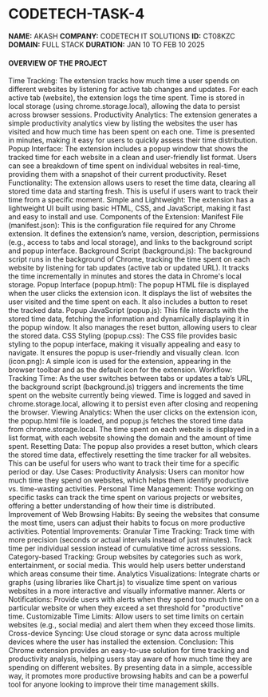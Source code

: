 # CODETECH-TASK-4
**NAME:** AKASH 
**COMPANY:** CODETECH IT SOLUTIONS
**ID:** CT08KZC
**DOMAIN:** FULL STACK
**DURATION:** JAN 10 TO FEB 10 2025


####   OVERVIEW OF THE PROJECT 

Time Tracking:
The extension tracks how much time a user spends on different websites by listening for active tab changes and updates. For each active tab (website), the extension logs the time spent.
Time is stored in local storage (using chrome.storage.local), allowing the data to persist across browser sessions.
Productivity Analytics:
The extension generates a simple productivity analytics view by listing the websites the user has visited and how much time has been spent on each one.
Time is presented in minutes, making it easy for users to quickly assess their time distribution.
Popup Interface:
The extension includes a popup window that shows the tracked time for each website in a clean and user-friendly list format.
Users can see a breakdown of time spent on individual websites in real-time, providing them with a snapshot of their current productivity.
Reset Functionality:
The extension allows users to reset the time data, clearing all stored time data and starting fresh. This is useful if users want to track their time from a specific moment.
Simple and Lightweight:
The extension has a lightweight UI built using basic HTML, CSS, and JavaScript, making it fast and easy to install and use.
Components of the Extension:
Manifest File (manifest.json):
This is the configuration file required for any Chrome extension. It defines the extension’s name, version, description, permissions (e.g., access to tabs and local storage), and links to the background script and popup interface.
Background Script (background.js):
The background script runs in the background of Chrome, tracking the time spent on each website by listening for tab updates (active tab or updated URL).
It tracks the time incrementally in minutes and stores the data in Chrome's local storage.
Popup Interface (popup.html):
The popup HTML file is displayed when the user clicks the extension icon. It displays the list of websites the user visited and the time spent on each.
It also includes a button to reset the tracked data.
Popup JavaScript (popup.js):
This file interacts with the stored time data, fetching the information and dynamically displaying it in the popup window.
It also manages the reset button, allowing users to clear the stored data.
CSS Styling (popup.css):
The CSS file provides basic styling to the popup interface, making it visually appealing and easy to navigate.
It ensures the popup is user-friendly and visually clean.
Icon (icon.png):
A simple icon is used for the extension, appearing in the browser toolbar and as the default icon for the extension.
Workflow:
Tracking Time:
As the user switches between tabs or updates a tab’s URL, the background script (background.js) triggers and increments the time spent on the website currently being viewed.
Time is logged and saved in chrome.storage.local, allowing it to persist even after closing and reopening the browser.
Viewing Analytics:
When the user clicks on the extension icon, the popup.html file is loaded, and popup.js fetches the stored time data from chrome.storage.local.
The time spent on each website is displayed in a list format, with each website showing the domain and the amount of time spent.
Resetting Data:
The popup also provides a reset button, which clears the stored time data, effectively resetting the time tracker for all websites. This can be useful for users who want to track their time for a specific period or day.
Use Cases:
Productivity Analysis: Users can monitor how much time they spend on websites, which helps them identify productive vs. time-wasting activities.
Personal Time Management: Those working on specific tasks can track the time spent on various projects or websites, offering a better understanding of how their time is distributed.
Improvement of Web Browsing Habits: By seeing the websites that consume the most time, users can adjust their habits to focus on more productive activities.
Potential Improvements:
Granular Time Tracking:
Track time with more precision (seconds or actual intervals instead of just minutes).
Track time per individual session instead of cumulative time across sessions.
Category-based Tracking:
Group websites by categories such as work, entertainment, or social media. This would help users better understand which areas consume their time.
Analytics Visualizations:
Integrate charts or graphs (using libraries like Chart.js) to visualize time spent on various websites in a more interactive and visually informative manner.
Alerts or Notifications:
Provide users with alerts when they spend too much time on a particular website or when they exceed a set threshold for "productive" time.
Customizable Time Limits:
Allow users to set time limits on certain websites (e.g., social media) and alert them when they exceed those limits.
Cross-device Syncing:
Use cloud storage or sync data across multiple devices where the user has installed the extension.
Conclusion:
This Chrome extension provides an easy-to-use solution for time tracking and productivity analysis, helping users stay aware of how much time they are spending on different websites. By presenting data in a simple, accessible way, it promotes more productive browsing habits and can be a powerful tool for anyone looking to improve their time management skills.
